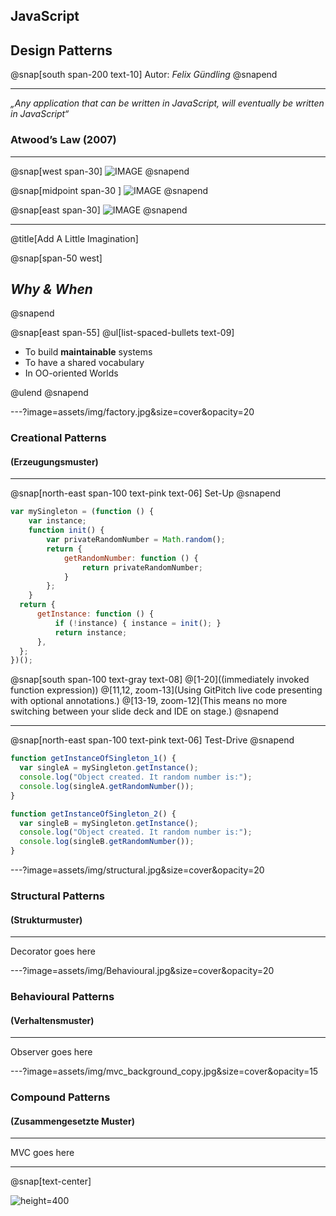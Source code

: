 ## JavaScript

## **Design Patterns**

@snap[south span-200 text-10]
Autor: *Felix Gündling*
@snapend

---

_„Any application that can be written in JavaScript,
will eventually be written in JavaScript“_

### Atwood’s Law (2007)
---

@snap[west span-30]
![IMAGE](assets/img/book_js_patterns.png)
@snapend

@snap[midpoint span-30 ]
![IMAGE](assets/img/book_head_first.jpg)
@snapend

@snap[east span-30]
![IMAGE](assets/img/book_design_patterns.jpg)
@snapend

---

@title[Add A Little Imagination]

@snap[span-50 west]

## **_Why & When_**

@snapend

@snap[east span-55]
@ul[list-spaced-bullets text-09]

- To build **maintainable** systems
- To have a shared vocabulary
- In OO-oriented Worlds

@ulend
@snapend



---?image=assets/img/factory.jpg&size=cover&opacity=20

### Creational Patterns

#### (Erzeugungsmuster)

---

@snap[north-east span-100 text-pink text-06]
Set-Up
@snapend

```javascript 
var mySingleton = (function () {
    var instance;
    function init() {
        var privateRandomNumber = Math.random();
        return {
            getRandomNumber: function () {
                return privateRandomNumber;
            }
        };
    }
  return {
      getInstance: function () {
          if (!instance) { instance = init(); }
          return instance;
      },
  };
})();
```

@snap[south span-100 text-gray text-08]
@[1-20]((immediately invoked function expression))
@[11,12, zoom-13](Using GitPitch live code presenting with optional annotations.)
@[13-19, zoom-12](This means no more switching between your slide deck and IDE on stage.)
@snapend

---
@snap[north-east span-100 text-pink text-06]
Test-Drive
@snapend

```js
function getInstanceOfSingleton_1() {
  var singleA = mySingleton.getInstance();
  console.log("Object created. It random number is:");
  console.log(singleA.getRandomNumber());
}

function getInstanceOfSingleton_2() {
  var singleB = mySingleton.getInstance();
  console.log("Object created. It random number is:");
  console.log(singleB.getRandomNumber());
}
```


---?image=assets/img/structural.jpg&size=cover&opacity=20

### Structural Patterns

#### (Strukturmuster)

---

Decorator goes here

---?image=assets/img/Behavioural.jpg&size=cover&opacity=20

### Behavioural Patterns

#### (Verhaltensmuster)

---

Observer goes here

---?image=assets/img/mvc_background_copy.jpg&size=cover&opacity=15

### Compound Patterns

#### (Zusammengesetzte Muster)

---

MVC goes here

---

@snap[text-center]


![height=400](assets/img/thatsall.jpeg)
